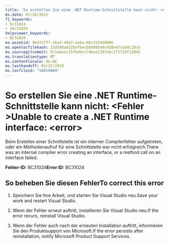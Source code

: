 ```yaml
---
title: 'So erstellen Sie eine .NET Runtime-Schnittstelle kann nicht: <error>'
ms.date: 07/20/2015
f1_keywords:
- bc31024
- vbc31024
helpviewer_keywords:
- BC31024
ms.assetid: 9647a7f7-26a3-44b7-ae6a-0bc3324dd096
ms.openlocfilehash: 23d59da422befbecbbd095e9c438e47cda4c29ce
ms.sourcegitcommit: 5c1abeec15fbddcc7dbaa729fabc1f1f29f12045
ms.translationtype: MT
ms.contentlocale: de-DE
ms.lasthandoff: 03/15/2019
ms.locfileid: "58019869"
---
```

# <a name="unable-to-create-a-net-runtime-interface-error"></a><span data-ttu-id="5d6ee-102">So erstellen Sie eine .NET Runtime-Schnittstelle kann nicht: \<Fehler ></span><span class="sxs-lookup"><span data-stu-id="5d6ee-102">Unable to create a .NET Runtime interface: \<error></span></span>
<span data-ttu-id="5d6ee-103">Beim Erstellen einer Schnittstelle ist ein interner Compilerfehler aufgetreten, oder ein Methodenaufruf für eine Schnittstelle war nicht erfolgreich.</span><span class="sxs-lookup"><span data-stu-id="5d6ee-103">There was an internal compiler error creating an interface, or a method call on an interface failed.</span></span>  
  
 <span data-ttu-id="5d6ee-104">**Fehler-ID:** BC31024</span><span class="sxs-lookup"><span data-stu-id="5d6ee-104">**Error ID:** BC31024</span></span>  
  
## <a name="to-correct-this-error"></a><span data-ttu-id="5d6ee-105">So beheben Sie diesen Fehler</span><span class="sxs-lookup"><span data-stu-id="5d6ee-105">To correct this error</span></span>  
  
1.  <span data-ttu-id="5d6ee-106">Speichern Sie Ihre Arbeit, und starten Sie Visual Studio neu.</span><span class="sxs-lookup"><span data-stu-id="5d6ee-106">Save your work and restart Visual Studio.</span></span>  
  
2.  <span data-ttu-id="5d6ee-107">Wenn der Fehler erneut auftritt, installieren Sie Visual Studio neu.</span><span class="sxs-lookup"><span data-stu-id="5d6ee-107">If the error recurs, reinstall Visual Studio.</span></span>  
  
3.  <span data-ttu-id="5d6ee-108">Wenn der Fehler auch nach der erneuten Installation auftritt, informieren Sie den Produktsupport von Microsoft.</span><span class="sxs-lookup"><span data-stu-id="5d6ee-108">If the error persists after reinstallation, notify Microsoft Product Support Services.</span></span>  
  
